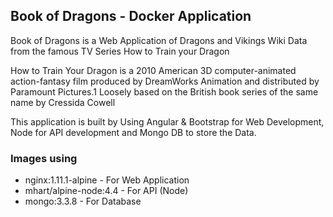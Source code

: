 ## Book of Dragons - Docker Application

Book of Dragons is a Web Application of Dragons and Vikings Wiki Data from the famous TV Series How to Train your Dragon

How to Train Your Dragon is a 2010 American 3D computer-animated action-fantasy film produced by DreamWorks Animation and distributed by Paramount Pictures.1 Loosely based on the British book series of the same name by Cressida Cowell

This application is built by Using Angular & Bootstrap for Web Development, Node for API development and Mongo DB to store the Data.


### Images using

  *	nginx:1.11.1-alpine         - For Web Application
  * mhart/alpine-node:4.4       - For API (Node)
  * mongo:3.3.8                 - For Database

